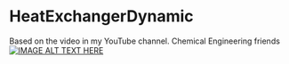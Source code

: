 # HeatExchangerDynamic
Based on the video in my YouTube channel. Chemical Engineering friends
[![IMAGE ALT TEXT HERE](https://img.youtube.com/vi/mrndGNmU_X8/0.jpg)](https://www.youtube.com/watch?v=mrndGNmU_X8)
